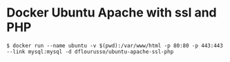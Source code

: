 # Docker Ubuntu Apache with ssl and PHP


    $ docker run --name ubuntu -v $(pwd):/var/www/html -p 80:80 -p 443:443 --link mysql:mysql -d dflourusso/ubuntu-apache-ssl-php
